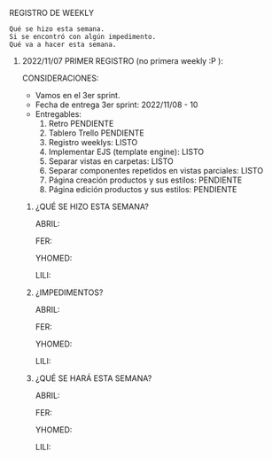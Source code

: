 REGISTRO DE WEEKLY

    Qué se hizo esta semana.
    Si se encontró con algún impedimento.
    Qué va a hacer esta semana.

1. 2022/11/07 PRIMER REGISTRO (no primera weekly :P ):

    CONSIDERACIONES:

    - Vamos en el 3er sprint. 
    - Fecha de entrega 3er sprint: 2022/11/08 - 10
    - Entregables:
        1. Retro                                              PENDIENTE
        2. Tablero Trello                                     PENDIENTE
        3. Registro weeklys:                                  LISTO
        4. Implementar EJS (template engine):                 LISTO
        5. Separar vistas en carpetas:                        LISTO
        6. Separar componentes repetidos en vistas parciales: LISTO
        7. Página creación productos y sus estilos:           PENDIENTE
        8. Página edición productos y sus estilos:            PENDIENTE


    1. ¿QUÉ SE HIZO ESTA SEMANA?

        ABRIL:

        FER:

        YHOMED:

        LILI:

    2.  ¿IMPEDIMENTOS?

        ABRIL:

        FER:

        YHOMED:

        LILI:

    3. ¿QUÉ SE HARÁ ESTA SEMANA?

        ABRIL:

        FER:

        YHOMED:

        LILI:





